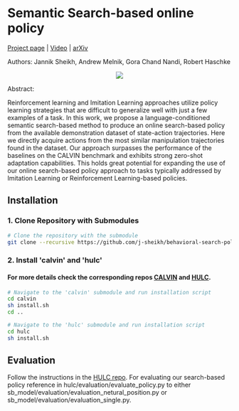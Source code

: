 # Semantic Search-based online policy
[Project page](https://j-sheikh.github.io/behavioral-search-policy/) | [Video](https://www.youtube.com/watch?v=IEEhlYKjs-E&feature=youtu.be) | [arXiv](https://arxiv.org/abs/2312.05925)

Authors: Jannik Sheikh, Andrew Melnik, Gora Chand Nandi, Robert Haschke

<p align="center">
	<img src="assets/splash.gif" />
</p>

Abstract:

Reinforcement learning and Imitation Learning approaches utilize policy learning strategies that are difficult to generalize well with just a few examples of a task. In this work, we propose a language-conditioned semantic search-based method to produce an online search-based policy from the available demonstration dataset of state-action trajectories. Here we directly acquire actions from the most similar manipulation trajectories found in the dataset. Our approach surpasses the performance of the baselines on the CALVIN benchmark and exhibits strong zero-shot adaptation capabilities. This holds great potential for expanding the use of our online search-based policy approach to tasks typically addressed by Imitation Learning or Reinforcement Learning-based policies.


## Installation


### 1. Clone Repository with Submodules

```bash
# Clone the repository with the submodule
git clone --recursive https://github.com/j-sheikh/behavioral-search-policy
```

### 2. Install 'calvin' and 'hulc'

#### For more details check the corresponding repos [CALVIN](https://github.com/mees/calvin) and [HULC](https://github.com/lukashermann/hulc). 
```bash
# Navigate to the 'calvin' submodule and run installation script
cd calvin
sh install.sh
cd ..

# Navigate to the 'hulc' submodule and run installation script
cd hulc
sh install.sh
```
## Evaluation

Follow the instructions in the [HULC repo](https://github.com/lukashermann/hulc). For evaluating our search-based policy reference in hulc/evaluation/evaluate_policy.py to either sb_model/evaluation/evaluation_netural_position.py or sb_model/evaluation/evaluation_single.py. 

